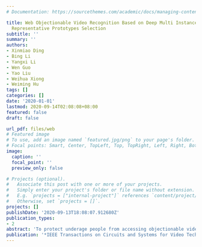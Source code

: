 ```yaml
---
# Documentation: https://sourcethemes.com/academic/docs/managing-content/

title: Web Objectionable Video Recognition Based on Deep Multi Instance Learning with
  Representative Prototypes Selection
subtitle: ''
summary: ''
authors:
- Xinmiao Ding
- Bing Li
- Yangxi Li
- Wen Guo
- Yao Liu
- Weihua Xiong
- Weiming Hu
tags: []
categories: []
date: '2020-01-01'
lastmod: 2020-09-14T02:08:08+08:00
featured: false
draft: false

url_pdf: files/web
# Featured image
# To use, add an image named `featured.jpg/png` to your page's folder.
# Focal points: Smart, Center, TopLeft, Top, TopRight, Left, Right, BottomLeft, Bottom, BottomRight.
image:
  caption: ''
  focal_point: ''
  preview_only: false

# Projects (optional).
#   Associate this post with one or more of your projects.
#   Simply enter your project's folder or file name without extension.
#   E.g. `projects = ["internal-project"]` references `content/project/deep-learning/index.md`.
#   Otherwise, set `projects = []`.
projects: []
publishDate: '2020-09-13T18:08:07.912680Z'
publication_types:
- 2
abstract: 'To protect underage people from accessing objectionable videos in the Internet, an effective objectionable video recognition algorithm is necessary for web filtering. Recently, the multi-instance learning has been introduced for objectionable video recognition and achieves impressive results. However, hand-crafted features as well as redundant and noisy frames in objectionable videos become an intractable problem that inevitably degrades the recognition performance. In this paper, we propose a novel representative prototype selection algorithm embedding deep multi-instance representation learning. In the proposed method, an improved convolutional neural network is designed for multimodal multi-instance feature learning and a self-expressive dictionary learning model based on sparse and low rank constraint is designed to select the representative prototypes from each subspace of instances. Then the bag-level feature is constructed via mapping the bag to the selected prototypes. Experiments on three objectionable video sets show the effectiveness of our method for objectionable video recognition.'
publication: '*IEEE Transactions on Circuits and Systems for Video Technology (TCSVT)*'
---
```

